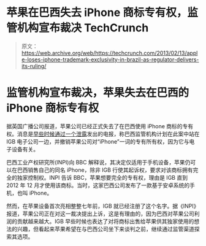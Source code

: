 # 苹果在巴西失去 iPhone 商标专有权，监管机构宣布裁决 TechCrunch

> 原文：<https://web.archive.org/web/https://techcrunch.com/2013/02/13/apple-loses-iphone-trademark-exclusivity-in-brazil-as-regulator-delivers-its-ruling/>

# 监管机构宣布裁决，苹果失去在巴西的 iPhone 商标专有权

据英国广播公司报道，苹果公司已经正式失去了在巴西使用 iPhone 商标的专有权。消息是[早些时候通过一个泄露](https://web.archive.org/web/20221005191405/https://beta.techcrunch.com/2013/02/06/apple-will-reportedly-lose-the-iphone-trademark-in-brazil/)发出的电报，称巴西监管机构计划在此案中站在 IGB 电子公司一边，并撤销苹果公司对“iPhone”一词的专有所有权，因为它与电子设备有关。

巴西工业产权研究所(INPI)向 BBC 解释说，其决定仅适用于手机设备，苹果仍可以在巴西销售自己的同名 iPhone，除非 IGB 行使其起诉权，要求对该商标拥有完全的独家控制权。INPI 告诉 BBC，苹果想要完全的专有权，理由是 IGB 直到 2012 年 12 月才使用该商标。当时，这家巴西公司发布了一款基于安卓系统的手机，也叫 iPhone。

然而，在苹果设备首次亮相整整七年前，IGB 就已经注册了这个名字。据《INPI》报道，苹果公司正在对这一裁决提出上诉，这是有理由的，因为巴西对苹果公司利润的贡献越来越大。IGB 早些时候也表达了对将商标出售给苹果供其独家使用的想法的兴趣，但看起来苹果希望在与巴西公司坐下来谈判之前，继续通过监管渠道探索其选项。